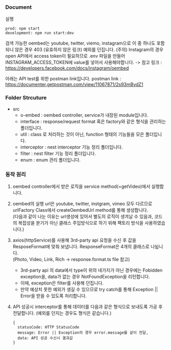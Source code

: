 ### Document

실행
```
prod: npm start
development: npm run start:dev
```

검색 가능한 oembed는 youtube, twitter, viemo, instagram으로 이 중 하나도 포함되니 않은 경우 403 (유효하지 않은 링크) 예외를 던집니다.
(주의) Instagram의 경우 open API에서 access token이 필요하므로 .env 파일을 만들어 INSTAGRAM_ACCESS_TOKEN에 value를 넣어서 사용해야합니다.
-> 참고 링크 : https://developers.facebook.com/docs/instagram/oembed

아래는 API test를 위한 postman link입니다.
postman link : https://documenter.getpostman.com/view/11067871/2s93mBvdZ1


### Folder Strcuture
- src
  - o-embed : oembed controller, service가 내장된 module입니다.
  - interface : response/request format 혹은 factory와 같은 형식을 관리하는 폴더입니다.
  - util : class 로 처리하는 것이 아닌, function 형태의 기능들을 모은 폴더입니다.
  - interceptor : nest interceptor 기능 정리 폴더입니다.
  - filter : nest filter 기능 정리 폴더입니다.
  - enum : enum 관리 폴더입니다.

### 동작 원리

1. oembed controller에서 받은 로직을 service method(=getVideo)에서 실행합니다.
2. oembed의 실행 url은 youtube, twitter, instgram, vimeo 모두 다르므로 urlFactory Class에서 createOembedUrl method를 통해 생성합니다. </br>
   (다음과 같이 나눈 이유는 url생성에 있어서 별도의 로직이 생겨날 수 있음과, 코드의 복잡성을 분기가 아닌 클래스 주입방식으로 하기 위해 팩토리 방식을 사용하였습니다.)
3. axios(httpService)를 사용해 3rd-party api 요청을 수신 후 값을 ResposeFormat에 맞춰 보냅니다. ResponseFormat은 4개의 클래스로 나뉩니다. </br>
   (Photo, Video, Link, Rich -> response.format.ts file 참고)
   - 3rd-party api 의 data에서 type이 위의 네가지가 아닌 경우에는 Fobidden exception을, data가 없는 경우 NotFoundException을 리턴합니다.
   - 이때, exception은 filter를 사용해 던집니다.
   - 만약 예상치 못한 예외가 생길 수 있으므로 try catch를 통해 Exception || Error을 받을 수 있도록 처리합니다.

4. API 성공시 interceptor를 통해 데이터를 다음과 같은 형식으로 보내도록 가공 후 전달합니다. (예외를 던지는 경우도 형식은 같습니다.)</br>
   ```
   {
     statusCode: HTTP StatusCode
     message: Error || Exception의 경우 error.message를 같이 전달,
     data: API 성공 수신시 결과값
   }
   ```

